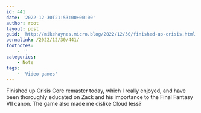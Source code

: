 ```yaml
---
id: 441
date: '2022-12-30T21:53:00+00:00'
author: root
layout: post
guid: 'http://mikehaynes.micro.blog/2022/12/30/finished-up-crisis.html'
permalink: /2022/12/30/441/
footnotes:
    - ''
categories:
    - Note
tags:
    - 'Video games'
---
```


Finished up Crisis Core remaster today, which I really enjoyed, and have been thoroughly educated on Zack and his importance to the Final Fantasy VII canon. The game also made me dislike Cloud less?
